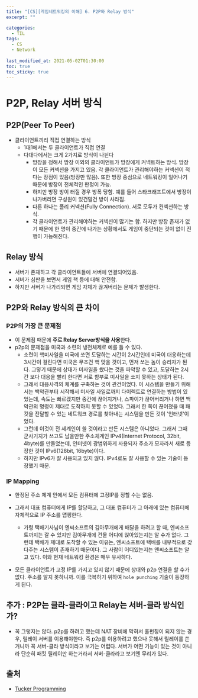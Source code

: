 ```yaml
---
title: "[CS][게임네트워킹의 이해] 6. P2P와 Relay 방식"
excerpt: ""

categories:
  - TIL
tags:
  - CS
  - Network
 
last_modified_at: 2021-05-02T01:30:00
toc: true
toc_sticky: true
---
```




# P2P, Relay 서버 방식

## P2P(Peer To Peer)

- 클라이언트끼리 직접 연결하는 방식
  - 1대1에서는 두 클라이언트가 직접 연결
  - 다대다에서는 크게 2가지로 방식이 나뉜다
    - 방장을 정해서 방장 이외의 클라이언트가 방장에게 커넥트하는 방식. 방장이 모든 커넥션을 가지고 있음. 각 클라이언트가 관리해야하는 커넥션이 적다는 장점이 있음(방장만 많음). 또한 방장 중심으로 네트워킹이 일어나기 때문에 방장이 전체적인 판정이 가능.
    - 하지만 방장 방이 터질 경우 방폭 당함. 예를 들어 스타크래프트에서 방장이 나가버리면 구성원이 있건말건 방이 사라짐.
    - 다른 하나는 풀리 커넥션(Fully Connection). 서로 모두가 컨섹션하는 방식. 
    - 각 클라이언트가 관리해야하는 커넥션이 많기는 함. 하지만 방장 존재가 없기 때문에 한 명이 중간에 나가는 상황에서도 게임이 중단되는 것이 없이 진행이 가능해진다.



## Relay 방식

- 서버가 존재하고 각 클라이언트들에 서버에 연결되어있음.
- 서버가 심판을 보면서 게임 핵 등에 대해 안전함.
- 하지만 서버가 나가리되면 게임 자체가 끊겨버리는 문제가 발생한다.



## P2P와 Relay 방식의 큰 차이 

### P2P의 가장 큰 문제점

- 이 문제점 때문에 **주로 Relay Server방식을 사용**한다.
- p2p의 문제점을 미국과 소련의 냉전체제로 예를 들 수 있다.
  - 소련이 핵미사일을 미국에 쏘면 도달하는 시간이 2시간인데 미국이 대응하는데 3시간이 걸린다면 미국은 무조건 핵 맞을 것이고, 먼저 쏘는 놈이 승리자가 된다. 그렇기 때문에 상대가 미사일을 쐈다는 것을 파악할 수 있고, 도달하는 2시간 보다 대응을 빨리 한다면 서로 함부로 미사일을 쏘지 못하는 상태가 된다.
  - 그래서 대응사격의 체계를 구축하는 것이 관건이었다. 이 시스템을 만들기 위해서는 백악관부터 시작해서 미사일 사일로까지 다이렉트로 연결하는 방법이 있었는데, 속도는 빠르겠지만 중간에 끊어지거나, 스파이가 끊어버리거나 하면 백악관의 명령이 제대로 도착하지 못할 수 있었다. 그래서 한 쪽이 끊어졌을 때 패킷을 전달할 수 있는 네트워크 경로를 찾아내는 시스템을 만든 것이 '인터넷'이었다.
  - 그런데 이것이 전 세계인이 쓸 것이라고 만든 시스템은 아니었다. 그래서 그때 군사기지가 쓰고도 남을만한 주소체계인 IPv4(Internet Protocol, 32bit, 4byte)를 만들었는데, 인터넷이 광범위하게 사용되자 주소가 모자라서 새로 등장한 것이 IPv6(128bit, 16byte)이다.
  - 하지만 IPv6가 잘 사용되고 있지 않다. IPv4로도 잘 사용할 수 있는 기술이 등장했기 때문.

### IP Mapping

- 한정된 주소 체계 안에서 모든 컴퓨터에 고정IP를 정할 수는 없음.

- 그래서 대표 컴퓨터에게 IP를 할당하고, 그 대표 컴퓨터가 그 아래에 있는 컴퓨터에 자체적으로 IP 주소를 맵핑한다.

  - 가령 택배기사님이 엔씨소프트의 김아무개에게 배달을 하려고 할 때, 엔씨소프트까지는 갈 수 있지만 김아무개에 건물 어디에 앉아있는지는 알 수가 없다. 그런데 택배가 제대로 도착할 수 있는 이유는, 엔씨소프트에 택배를 내부적으로 갖다주는 시스템이 존재하기 때문이다. 그 사람이 어디있는지는 엔씨소프트는 알고 있다. 이와 현재 네트워킹 환경은 매우 유사하다.

- 모든 클라이언트가 고정 IP를 가지고 있지 않기 때문에 상대와 p2p 연결을 할 수가 없다. 주소를 알지 못하니까. 이를 극복하기 위하여 `hole punching` 기술이 등장하게 된다.

  

## 추가 : P2P는 클라-클라이고 Relay는 서버-클라 방식인가?

- 꼭 그렇지는 않다. p2p를 하려고 했는데 NAT 장비에 막혀서 홀펀칭이 되지 않는 경우, 릴레이 서버를 이용해야한다. 즉 p2p를 이용하려고 했으나 못해서 릴레이를 쓴거니까 꼭 서버-클라 방식이라고 보기는 어렵다. 서버가 어떤 기능이 있는 것이 아니라 단순히 패킷 릴레이만 하는거라서 서버-클라라고 보기엔 무리가 있다.



## 출처

- [Tucker Programming](https://www.youtube.com/channel/UCZp_ftx6UB_32VfVmlS3o_A)

